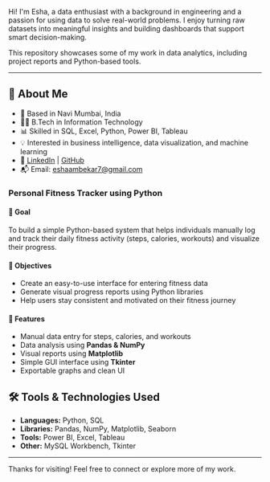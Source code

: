 Hi! I'm Esha, a data enthusiast with a background in engineering and a passion for using data to solve real-world problems. I enjoy turning raw datasets into meaningful insights and building dashboards that support smart decision-making.

This repository showcases some of my work in data analytics, including project reports and Python-based tools.

---

## 📌 About Me

- 📍 Based in Navi Mumbai, India  
- 👩‍🎓 B.Tech in Information Technology  
- 📊 Skilled in SQL, Excel, Python, Power BI, Tableau  
- 💡 Interested in business intelligence, data visualization, and machine learning  
- 🔗 [LinkedIn](https://www.linkedin.com/in/esha-ambekar-4b4313246/) | [GitHub](https://github.com/Eshaambekar)  
- 📬 Email: eshaambekar7@gmail.com

### **Personal Fitness Tracker using Python**

#### 🎯 Goal
To build a simple Python-based system that helps individuals manually log and track their daily fitness activity (steps, calories, workouts) and visualize their progress.

#### 🎯 Objectives
- Create an easy-to-use interface for entering fitness data  
- Generate visual progress reports using Python libraries  
- Help users stay consistent and motivated on their fitness journey  

#### 🌟 Features
- Manual data entry for steps, calories, and workouts  
- Data analysis using **Pandas & NumPy**  
- Visual reports using **Matplotlib**  
- Simple GUI interface using **Tkinter**  
- Exportable graphs and clean UI

## 🛠 Tools & Technologies Used

- **Languages:** Python, SQL  
- **Libraries:** Pandas, NumPy, Matplotlib, Seaborn  
- **Tools:** Power BI, Excel, Tableau  
- **Other:** MySQL Workbench, Tkinter

---

Thanks for visiting! Feel free to connect or explore more of my work.
